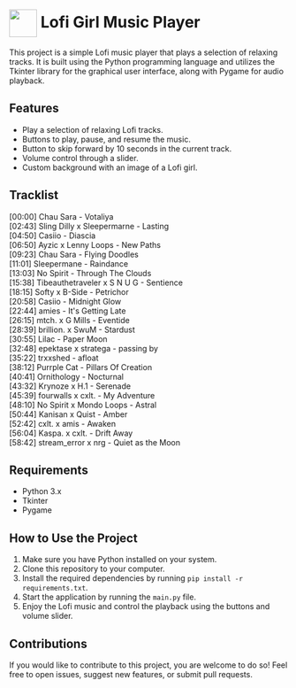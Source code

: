<h1>
<img src="https://styles.redditmedia.com/t5_2i035a/styles/communityIcon_a14mtjrrbnv81.png" style="width: 50px; height: 50px; vertical-align: middle;"> 
Lofi Girl Music Player
</h1>

This project is a simple Lofi music player that plays a selection of relaxing tracks. It is built using the Python programming language and utilizes the Tkinter library for the graphical user interface, along with Pygame for audio playback.

## Features

- Play a selection of relaxing Lofi tracks.
- Buttons to play, pause, and resume the music.
- Button to skip forward by 10 seconds in the current track.
- Volume control through a slider.
- Custom background with an image of a Lofi girl.

## Tracklist

[00:00] Chau Sara - Votaliya<br>
[02:43] Sling Dilly x Sleepermarne - Lasting<br>
[04:50] Casiio - Diascia<br>
[06:50] Ayzic x Lenny Loops - New Paths<br>
[09:23] Chau Sara - Flying Doodles<br>
[11:01] Sleepermane - Raindance<br>
[13:03] No Spirit - Through The Clouds<br>
[15:38] Tibeauthetraveler x S N U G - Sentience<br>
[18:15] Softy x B-Side - Petrichor<br>
[20:58] Casiio - Midnight Glow<br>
[22:44] amies - It's Getting Late<br>
[26:15] mtch. x G Mills - Eventide<br>
[28:39] brillion. x SwuM - Stardust<br>
[30:55] Lilac - Paper Moon<br>
[32:48] epektase x stratega - passing by<br>
[35:22] trxxshed - afloat<br>
[38:12] Purrple Cat - Pillars Of Creation<br>
[40:41] Ornithology - Nocturnal<br>
[43:32] Krynoze x H.1 - Serenade<br>
[45:39] fourwalls x cxlt. - My Adventure<br>
[48:10] No Spirit x Mondo Loops - Astral<br>
[50:44] Kanisan x Quist - Amber<br>
[52:42] cxlt. x amis - Awaken<br>
[56:04] Kaspa. x cxlt. - Drift Away<br>
[58:42] stream_error x nrg - Quiet as the Moon

## Requirements

- Python 3.x
- Tkinter
- Pygame

## How to Use the Project

1. Make sure you have Python installed on your system.
2. Clone this repository to your computer.
3. Install the required dependencies by running `pip install -r requirements.txt`.
4. Start the application by running the `main.py` file.
5. Enjoy the Lofi music and control the playback using the buttons and volume slider.

## Contributions

If you would like to contribute to this project, you are welcome to do so! Feel free to open issues, suggest new features, or submit pull requests.
